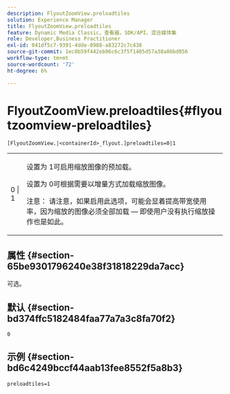 ```yaml
---
description: FlyoutZoomView.preloadtiles
solution: Experience Manager
title: FlyoutZoomView.preloadtiles
feature: Dynamic Media Classic，查看器，SDK/API，混合媒体集
role: Developer,Business Practitioner
exl-id: 041df5c7-9391-4dde-8988-a83272c7c438
source-git-commit: 1ec8b59f442eb96c6c3f5f1405d57a38a86bd056
workflow-type: tm+mt
source-wordcount: '72'
ht-degree: 6%

---
```


# FlyoutZoomView.preloadtiles{#flyoutzoomview-preloadtiles}

`[FlyoutZoomView.|<containerId>_flyout.]preloadtiles=0|1`

<table id="table_E314540D347D47699C04EB80D20C0721"> 
 <tbody> 
  <tr> 
   <td colname="col1"> <p> <span class="codeph"> 0 | 1</span> </p> </td> 
   <td colname="col2"> <p> 设置为<span class="codeph"> 1</span>可启用缩放图像的预加载。 </p> <p>设置为<span class="codeph"> 0</span>可根据需要以增量方式加载缩放图像。 </p> <p> <p>注意： 请注意，如果启用此选项，可能会显着提高带宽使用率，因为缩放的图像必须全部加载 — 即使用户没有执行缩放操作也是如此。 </p> </p> </td> 
  </tr> 
 </tbody> 
</table>

## 属性 {#section-65be9301796240e38f31818229da7acc}

可选。

## 默认 {#section-bd374ffc5182484faa77a7a3c8fa70f2}

`0`

## 示例 {#section-bd6c4249bccf44aab13fee8552f5a8b3}

`preloadtiles=1`
